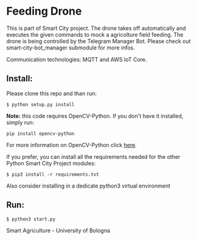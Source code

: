 # Feeding Drone
This is part of Smart City project. The drone takes off automatically and executes the given commands to mock a agricolture field feeding.
The drone is being controlled by the Telegram Manager Bot. Please check out smart-city-bot_manager submodule for more infos.

Communication technologies: MQTT and AWS IoT Core.

## Install:
Please clone this repo and than run:

```
$ python setup.py install
```

**Note:** this code requires OpenCV-Python. If you don't have it installed, simply run:

```
pip install opencv-python
```

For more information on OpenCV-Python click [here](https://opencv-python-tutroals.readthedocs.io/en/latest/py_tutorials/py_tutorials.html).


If you prefer, you can install all the requirements needed for the other Python Smart City Project modules:
```
$ pip3 install -r requirements.txt
```
Also consider installing in a dedicate python3 virtual environment

## Run:
```
$ python3 start.py
```

Smart Agriculture - University of Bologna